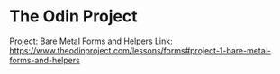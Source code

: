 # The Odin Project

Project: Bare Metal Forms and Helpers
Link: https://www.theodinproject.com/lessons/forms#project-1-bare-metal-forms-and-helpers
